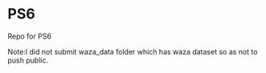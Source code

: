 # PS6
Repo for PS6 

Note:I did not submit waza_data folder which has waza dataset so as not to push public.